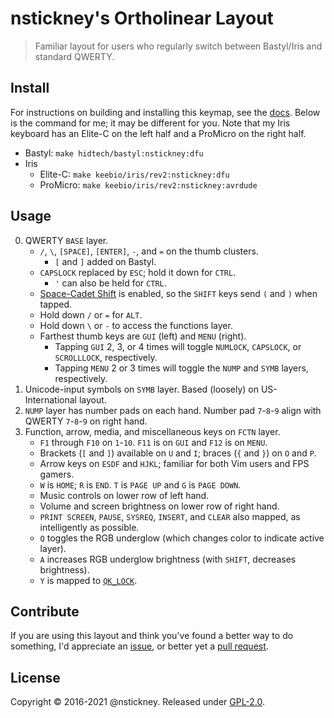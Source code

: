 # nstickney's Ortholinear Layout
 
 > Familiar layout for users who regularly switch between Bastyl/Iris and standard QWERTY.

## Install

For instructions on building and installing this keymap, see the [docs](https://docs.qmk.fm/#/getting_started_make_guide).
Below is the command for me; it may be different for you.
Note that my Iris keyboard has an Elite-C on the left half and a ProMicro on the right half.

- Bastyl: `make hidtech/bastyl:nstickney:dfu`
- Iris
	- Elite-C: `make keebio/iris/rev2:nstickney:dfu`
	- ProMicro: `make keebio/iris/rev2:nstickney:avrdude`

## Usage

0. QWERTY `BASE` layer.
	* `/`, `\`, `[SPACE]`, `[ENTER]`, `-`, and `=` on the thumb clusters.
		* `[` and `]` added on Bastyl.
	* `CAPSLOCK` replaced by `ESC`; hold it down for `CTRL`.
		* `'` can also be held for `CTRL`.
	* [Space-Cadet Shift](https://beta.docs.qmk.fm/using-qmk/advanced-keycodes/feature_space_cadet) is enabled, so the `SHIFT` keys send `(` and `)` when tapped.
	* Hold down `/` or `=` for `ALT`.
	* Hold down `\` or `-` to access the functions layer.
	* Farthest thumb keys are `GUI` (left) and `MENU` (right).
		* Tapping `GUI` 2, 3, or 4 times will toggle `NUMLOCK`, `CAPSLOCK`, or `SCROLLLOCK`, respectively.
		* Tapping `MENU` 2 or 3 times will toggle the `NUMP` and `SYMB` layers, respectively.
0. Unicode-input symbols on `SYMB` layer. Based (loosely) on US-International layout.
0. `NUMP` layer has number pads on each hand. Number pad `7`-`8`-`9` align with QWERTY `7`-`8`-`9` on right hand.
0. Function, arrow, media, and miscellaneous keys on `FCTN` layer.
	* `F1` through `F10` on `1`-`10`. `F11` is on `GUI` and `F12` is on `MENU`.
	* Brackets (`[` and `]`) available on `U` and `I`; braces (`{` and `}`) on `O` and `P`.
	* Arrow keys on `ESDF` and `HJKL`; familiar for both Vim users and FPS gamers.
	* `W` is `HOME`; `R` is `END`. `T` is `PAGE UP` and `G` is `PAGE DOWN`.
	* Music controls on lower row of left hand.
	* Volume and screen brightness on lower row of right hand.
	* `PRINT SCREEN`, `PAUSE`, `SYSREQ`, `INSERT`, and `CLEAR` also mapped, as intelligently as possible.
	* `Q` toggles the RGB underglow (which changes color to indicate active layer).
	* `A` increases RGB underglow brightness (with `SHIFT`, decreases brightness).
	* `Y` is mapped to [`QK_LOCK`](https://beta.docs.qmk.fm/using-qmk/software-features/feature_key_lock).

## Contribute

If you are using this layout and think you've found a better way to do something, I'd appreciate an [issue](https://github.com/nstickney/qmk_firmware/issues), or better yet a [pull request](https://github.com/nstickney/qmk_firmware/pulls).

## License

Copyright &copy; 2016-2021 @nstickney. Released under [GPL-2.0](/LICENSE).
